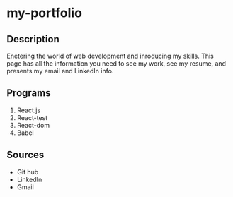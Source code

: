 # my-portfolio

## Description

Enetering the world of web development and inroducing my skills. This page has all the information you need to see my work, see my resume, and presents my email and LinkedIn info.

## Programs

1. React.js
2. React-test
3. React-dom
4. Babel

## Sources

* Git hub
* LinkedIn
* Gmail

